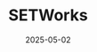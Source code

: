 ---  
layout: startup_page  
title: "SETWorks"  
id: "setworks.com"  
permalink: "/setworkssetworks.com05022025/"  
website: "https://www.set-works.com/"  
funding_round: "Strategic Growth Investment"  
funding_amount: ""  
investors: "Polaris Growth Fund"  
about: "SETWorks provides software and services for disability service agencies and human services providers. Their platform helps organizations manage compliance, funding requirements, and improve productivity, ultimately increasing community reach and impact. The company has over 20 years of experience in the disability services sector."  
markets: "Disability Services, Human Services, Software"  
hq: "Kansas City, Missouri, United States"  
founded_year: "2000"  
linkedin: "https://www.linkedin.com/company/set-works"  
twitter: ""  
instagram: ""  
facebook: "https://www.facebook.com/SETWorksUS"  
crunchbase: ""  
pitchbook: "https://pitchbook.com/profiles/company/315446-68"  

date_display: "02-May-2025"  
date: "2025-05-02"

# SEO Optimization  
meta_title: "SETWorks - Strategic Growth Investment"  
meta_description: "SETWorks, SETWorks provides software and services for disability service agencies and human services providers. Their platform helps organizations manage compli..."  
meta_keywords: "SETWorks, Disability Services, Human Services, Software, Strategic Growth Investment funding"  
canonical_url: "https://startup.projectstartups.com/setworkssetworks.com05022025/"  
---